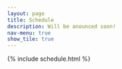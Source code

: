 ```yaml
---
layout: page
title: Schedule
description: Will be anounced soon!
nav-menu: true
show_tile: true
---
```


 {% include schedule.html %}